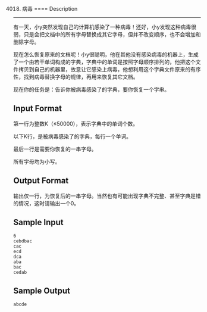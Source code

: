 4018. 病毒
====
Description
-------
有一天，小y突然发现自己的计算机感染了一种病毒！还好，小y发现这种病毒很弱，只是会把文档中的所有字母替换成其它字母，但并不改变顺序，也不会增加和删除字母。

现在怎么恢复原来的文档呢！小y很聪明，他在其他没有感染病毒的机器上，生成了一个由若干单词构成的字典，字典中的单词是按照字母顺序排列的，他把这个文件拷贝到自己的机器里，故意让它感染上病毒，他想利用这个字典文件原来的有序性，找到病毒替换字母的规律，再用来恢复其它文档。

现在你的任务是：告诉你被病毒感染了的字典，要你恢复一个字串。

Input Format
-----
第一行为整数K（≤50000），表示字典中的单词个数。

以下K行，是被病毒感染了的字典，每行一个单词。

最后一行是需要你恢复的一串字母。

所有字母均为小写。

Output Format
------
输出仅一行，为恢复后的一串字母。当然也有可能出现字典不完整、甚至字典是错的情况，这时请输出一个0。

Sample Input
----
	6
	cebdbac
	cac
	ecd
	dca
	aba
	bac
	cedab
Sample Output
----	
	abcde